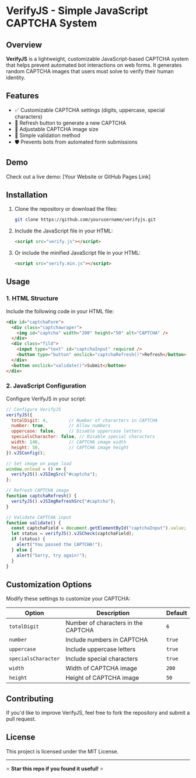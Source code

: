 # VerifyJS - Simple JavaScript CAPTCHA System

## Overview

**VerifyJS** is a lightweight, customizable JavaScript-based CAPTCHA system that helps prevent automated bot interactions on web forms. It generates random CAPTCHA images that users must solve to verify their human identity.

## Features

- ✅ Customizable CAPTCHA settings (digits, uppercase, special characters)
- 🔄 Refresh button to generate a new CAPTCHA
- 🎨 Adjustable CAPTCHA image size
- 📜 Simple validation method
- 🛡️ Prevents bots from automated form submissions

## Demo

Check out a live demo: [Your Website or GitHub Pages Link]

## Installation

1. Clone the repository or download the files:
   ```sh
   git clone https://github.com/yourusername/verifyjs.git
   ```
2. Include the JavaScript file in your HTML:
   ```html
   <script src="verify.js"></script>
   ```
3. Or include the minified JavaScript file in your HTML:
   ```html
   <script src="verify.min.js"></script>
   ```

## Usage

### 1. HTML Structure

Include the following code in your HTML file:

```html
<div id="captchaForm">
  <div class="captchawraper">
    <img id="captcha" width="200" height="50" alt="CAPTCHA" />
  </div>
  <div class="fild">
    <input type="text" id="captchaInput" required />
    <button type="button" onclick="captchaRefresh()">Refresh</button>
  </div>
  <button onclick="validate()">Submit</button>
</div>
```

### 2. JavaScript Configuration

Configure VerifyJS in your script:

```js
// Configure VerifyJS
verifyJS({
  totalDigit: 4,        // Number of characters in CAPTCHA
  number: true,         // Allow numbers
  uppercase: false,     // Disable uppercase letters
  specialsCharacter: false, // Disable special characters
  width: 140,           // CAPTCHA image width
  height: 50,           // CAPTCHA image height
}).vJSConfig();

// Set image on page load
window.onload = () => {
  verifyJS().vJSImgSrc("#captcha");
};

// Refresh CAPTCHA image
function captchaRefresh() {
  verifyJS().vJSImgRefreshSrc("#captcha");
}

// Validate CAPTCHA input
function validate() {
  const captchaField = document.getElementById("captchaInput").value;
  let status = verifyJS().vJSCheck(captchaField);
  if (status) {
    alert("You passed the CAPTCHA!");
  } else {
    alert("Sorry, try again!");
  }
}
```

## Customization Options

Modify these settings to customize your CAPTCHA:

| Option              | Description                         | Default |
| ------------------- | ----------------------------------- | ------- |
| `totalDigit`        | Number of characters in the CAPTCHA | `6`     |
| `number`            | Include numbers in CAPTCHA          | `true`  |
| `uppercase`         | Include uppercase letters           | `true` |
| `specialsCharacter` | Include special characters          | `true` |
| `width`             | Width of CAPTCHA image              | `200`   |
| `height`            | Height of CAPTCHA image             | `50`    |

## Contributing

If you'd like to improve VerifyJS, feel free to fork the repository and submit a pull request.

## License

This project is licensed under the MIT License.

---

⭐ **Star this repo if you found it useful!** ⭐
